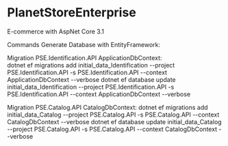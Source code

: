 # PlanetStoreEnterprise
E-commerce with AspNet Core 3.1


Commands Generate Database with EntityFramework:

Migration PSE.Identification.API
ApplicationDbContext:  
dotnet ef migrations add initial_data_Identification --project PSE.Identification.API -s PSE.Identification.API --context ApplicationDbContext --verbose 
dotnet ef database update initial_data_Identification --project PSE.Identification.API -s PSE.Identification.API --context ApplicationDbContext --verbose

Migration PSE.Catalog.API
CatalogDbContext:
dotnet ef migrations add initial_data_Catalog --project PSE.Catalog.API -s PSE.Catalog.API --context CatalogDbContext --verbose 
dotnet ef database update initial_data_Catalog --project PSE.Catalog.API -s PSE.Catalog.API --context CatalogDbContext --verbose
